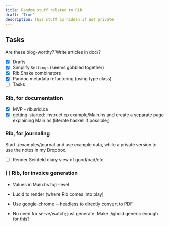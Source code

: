 ```yaml
---
title: Random stuff related to Rib
draft: 'True'
description: This stuff is hidden if not private
---
```


## Tasks

Are these blog-worthy? Write articles in doc/?

- [X] Drafts
- [X] Simplify `Settings` (seems gobbled together)
- [X] Rib.Shake combinators
- [X] Pandoc metadata refactoring (using type class)
- [ ] Tasks

### Rib, for documentation

- [X] MVP - rib.srid.ca
- [X] getting-started: instruct cp example/Main.hs and create a separate page
      explaining Main.hs (literate haskell if possible;)

### Rib, for journaling

Start ./examples/journal and use example data, while a private version to use
the notes in my Dropbox.

- [ ] Render Seinfeld diary view of good/bad/etc.

### [ ] Rib, for invoice generation

- Values in Main.hs top-level
- Lucid to render (where Rib comes into play)
- Use google-chrome --headless to directly convert to PDF

- No need for serve/watch; just generate. Make ./ghcid generic enough for this?
